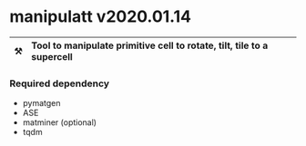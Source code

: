 # manipulatt v2020.01.14


| :hammer_and_pick:| Tool to manipulate primitive cell to rotate, tilt, tile to a supercell |
|---------------|:------------------------|

### Required dependency
  * pymatgen
  * ASE
  * matminer (optional)
  * tqdm
  
